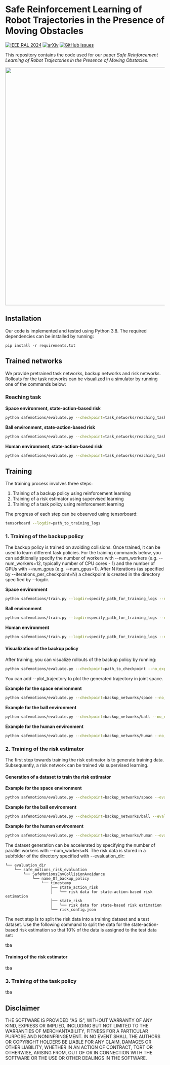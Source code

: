 # Safe Reinforcement Learning of Robot Trajectories in the Presence of Moving Obstacles 
[![IEEE RAL 2024](https://img.shields.io/badge/IEEE_RAL-2024-%3C%3E)](https://ieeexplore.ieee.org/document/10738380)
[![arXiv](https://img.shields.io/badge/arXiv-2411.05784-B31B1B)](https://arxiv.org/abs/2411.05784)
[![GitHub issues](https://img.shields.io/github/issues/translearn/safemotionsRisk)](https://github.com/translearn/safeMotionsRisk/issues/)<br>

This repository contains the code used for our paper *Safe Reinforcement Learning of Robot Trajectories in the Presence of Moving Obstacles.*

<div align='center'>
    <img src="https://github.com/user-attachments/assets/c20f450c-15f8-4639-ab85-7663688cb9e7" width="750"/>
</div>

## Installation

Our code is implemented and tested using Python 3.8. The required dependencies can be installed by running:

    pip install -r requirements.txt


## Trained networks 

We provide pretrained task networks, backup networks and risk networks. \
Rollouts for the task networks can be visualized in a simulator by running one of the commands below:  


### Reaching task

**Space environment, state-action-based risk**


```bash
python safemotions/evaluate.py --checkpoint=task_networks/reaching_task/space/state_action --no_exploration --visualize_risk --use_gui
```

**Ball environment, state-action-based risk**


```bash
python safemotions/evaluate.py --checkpoint=task_networks/reaching_task/ball/state_action --no_exploration --visualize_risk --use_gui
```

**Human environment, state-action-based risk**


```bash
python safemotions/evaluate.py --checkpoint=task_networks/reaching_task/human/state_action --no_exploration --visualize_risk --use_gui
```

## Training

The training process involves three steps:

1. Training of a backup policy using reinforcement learning
2. Training of a risk estimator using supervised learning
3. Training of a task policy using reinforcement learning

The progress of each step can be observed using tensorboard:

```bash
tensorboard --logdir=path_to_training_logs
```

### 1. Training of the backup policy

The backup policy is trained on avoiding collisions. Once trained, it can be used to learn different task policies. 
For the training commands below, you can additionally specify the number of workers with --num_workers 
(e.g. --num_workers=12, typically number of CPU cores - 1) and the number of GPUs with 
--num_gpus (e.g. --num_gpus=1). After N iterations (as specified by --iterations_per_checkpoint=N) 
a checkpoint is created in the directory specified by --logdir.

**Space environment**

```bash
python safemotions/train.py --logdir=specify_path_for_training_logs --name=Backup_Space --acc_limit_factor=1.0  --action_max_punishment=0.4 --action_punishment_min_threshold=0.95 --batch_size_factor=8.0 --closest_point_safety_distance=0.01 --collision_avoidance_episode_early_termination_punishment=-15 --collision_avoidance_episode_termination_bonus=15 --collision_avoidance_kinematic_state_sampling_mode --collision_avoidance_kinematic_state_sampling_probability=0.7 --collision_avoidance_low_acceleration_max_reward=0.0  --collision_avoidance_low_acceleration_threshold=1.0 --collision_avoidance_low_velocity_max_reward=0.0 --collision_avoidance_low_velocity_threshold=1.0 --collision_avoidance_mode  --collision_avoidance_moving_obstacles_max_reward_distance=0.6 --collision_avoidance_moving_obstacles_max_reward=3.0 --collision_avoidance_self_collision_max_reward_distance=0.05  --collision_avoidance_self_collision_max_reward=1.0 --collision_avoidance_static_obstacles_max_reward_distance=0.1 --collision_avoidance_static_obstacles_max_reward=1.0  --collision_avoidance_stay_in_state_probability=0.3 --collision_check_time=0.033 --episodes_per_simulation_reset=4000 --gamma=1.0 --hidden_layer_activation=swish --iterations_per_checkpoint=50 --jerk_limit_factor=1.0 --last_layer_activation=tanh --log_std_range="[-1.375, 0.0]" --no_use_gae --obs_planet_size_per_planet=2 --obstacle_scene=5 --online_trajectory_duration=2.0 --online_trajectory_time_step=0.1 --planet_mode --planet_one_center="[-0.1, 0.0, 0.8]" --planet_one_euler_angles="[0.35, 0, 0]" --planet_one_period=5.0 --planet_one_radius_xy="[0.65, 0.8]" --planet_two_center="[-0.1, 0, 0.8]" --planet_two_euler_angles="[-0.35, 0, 0]" --planet_two_radius_xy="[0.75, 0.8]" --planet_two_time_shift=-2.0 --pos_limit_factor=1.0 --punish_action --robot_scene=0 --solver_iterations=50 --starting_point_cartesian_range_scene=1 --terminate_on_collision_with_moving_obstacle --terminate_on_collision_with_static_obstacle --terminate_on_self_collision --use_controller_target_velocities --vel_limit_factor=1.0 --time=500 
```


**Ball environment**

```bash
python safemotions/train.py --logdir=specify_path_for_training_logs --name=Backup_Ball --acc_limit_factor=1.0 --action_max_punishment=0.4 --action_punishment_min_threshold=0.95  --batch_size_factor=8.0 --closest_point_safety_distance=0.01 --collision_avoidance_episode_early_termination_punishment=-15 --collision_avoidance_episode_termination_bonus=15  --collision_avoidance_kinematic_state_sampling_mode --collision_avoidance_kinematic_state_sampling_probability=0.7 --collision_avoidance_low_acceleration_max_reward=0.0 --collision_avoidance_low_acceleration_threshold=1.0 --collision_avoidance_low_velocity_max_reward=0.0 --collision_avoidance_low_velocity_threshold=1.0 --collision_avoidance_mode --collision_avoidance_moving_obstacles_max_reward_distance=0.6 --collision_avoidance_moving_obstacles_max_reward=3.0 --collision_avoidance_self_collision_max_reward_distance=0.05 --collision_avoidance_self_collision_max_reward=1.0 --collision_avoidance_static_obstacles_max_reward_distance=0.1 --collision_avoidance_static_obstacles_max_reward=1.0 --collision_avoidance_stay_in_state_probability=0.3 --collision_check_time=0.033 --episodes_per_simulation_reset=4000 --gamma=1.0 --hidden_layer_activation=swish --iterations_per_checkpoint=50 --jerk_limit_factor=1.0 --last_layer_activation=tanh --log_std_range="[-1.375, 0.0]" --moving_object_sphere_center="[0, 0, 0.5]" --moving_object_sphere_radius=2.5 --moving_object_sphere_height_min_max="[-0.5, 0.5]" --moving_object_sphere_angle_min_max="[0, 6.2831]" --moving_object_speed_meter_per_second=6.0 --moving_object_check_invalid_target_link_point_positions --moving_object_random_initial_position --no_use_gae --obstacle_scene=5 --online_trajectory_duration=2.0 --online_trajectory_time_step=0.1 --pos_limit_factor=1.0 --punish_action --robot_scene=0 --solver_iterations=50 --starting_point_cartesian_range_scene=1 --terminate_on_collision_with_moving_obstacle --terminate_on_collision_with_static_obstacle --terminate_on_self_collision --use_controller_target_velocities --use_moving_objects --vel_limit_factor=1.0 --time=500 
```


**Human environment**

```bash
python safemotions/train.py --logdir=specify_path_for_training_logs --name=Backup_Human --acc_limit_factor=1.0 --action_max_punishment=0.4 --action_punishment_min_threshold=0.95  --batch_size_factor=8.0 --closest_point_safety_distance=0.01 --collision_avoidance_episode_early_termination_punishment=-15 --collision_avoidance_episode_termination_bonus=15  --collision_avoidance_kinematic_state_sampling_mode --collision_avoidance_kinematic_state_sampling_probability=0.7 --collision_avoidance_low_acceleration_max_reward=0.0 --collision_avoidance_low_acceleration_threshold=1.0 --collision_avoidance_low_velocity_max_reward=0.0 --collision_avoidance_low_velocity_threshold=1.0 --collision_avoidance_mode --collision_avoidance_moving_obstacles_max_reward_distance=0.6 --collision_avoidance_moving_obstacles_max_reward=3.0 --collision_avoidance_self_collision_max_reward_distance=0.05 --collision_avoidance_self_collision_max_reward=1.0 --collision_avoidance_static_obstacles_max_reward_distance=0.1 --collision_avoidance_static_obstacles_max_reward=1.0 --collision_avoidance_stay_in_state_probability=0.3 --collision_check_time=0.033 --episodes_per_simulation_reset=4000 --gamma=1.0 --hidden_layer_activation=swish --human_network_checkpoint=human_network/checkpoint/checkpoint --human_network_collision_avoidance_kinematic_state_sampling_probability=0.3 --human_network_collision_avoidance_stay_in_state_probability=0.3 --human_network_use_collision_avoidance_starting_point_sampling --iterations_per_checkpoint=50 --jerk_limit_factor=1.0 --last_layer_activation=tanh --log_std_range="[-1.375, 0.0]" --no_use_gae --obstacle_scene=5 --online_trajectory_duration=3.0 --online_trajectory_time_step=0.1 --pos_limit_factor=1.0 --punish_action --robot_scene=0 --solver_iterations=50 --starting_point_cartesian_range_scene=1 --terminate_on_collision_with_moving_obstacle --terminate_on_collision_with_static_obstacle --terminate_on_self_collision --use_controller_target_velocities --vel_limit_factor=1.0 --time=500 
```

#### Visualization of the backup policy

After training, you can visualize rollouts of the backup policy by running:
```bash
python safemotions/evaluate.py --checkpoint=path_to_checkpoint --no_exploration --use_gui
```
You can add --plot_trajectory to plot the generated trajectory in joint space. 

**Example for the space environment**
```bash
python safemotions/evaluate.py --checkpoint=backup_networks/space --no_exploration --use_gui
```

**Example for the ball environment**
```bash
python safemotions/evaluate.py --checkpoint=backup_networks/ball --no_exploration --use_gui
```

**Example for the human environment**
```bash
python safemotions/evaluate.py --checkpoint=backup_networks/human --no_exploration --use_gui
```

### 2. Training of the risk estimator

The first step towards training the risk estimator is to generate training data.
Subsequently, a risk network can be trained via supervised learning. 

#### Generation of a dataset to train the risk estimator

**Example for the space environment**
```bash
python safemotions/evaluate.py --checkpoint=backup_networks/space --evaluation_dir=specify_path_for_risk_training_data --collision_avoidance_kinematic_state_sampling_probability=0.5 --collision_avoidance_stay_in_state_probability=1.0 --online_trajectory_duration=1000 --random_agent --risk_state_config=RISK_CHECK_NEXT_STATE_SIMULATE_NEXT_STEP_AND_BACKUP_TRAJECTORY --risk_store_ground_truth --risk_ground_truth_episodes_per_file=5 --risk_ignore_estimation_probability=0.35 --risk_state_deterministic_backup_trajectory --episodes=10000
```

**Example for the ball environment**
```bash
python safemotions/evaluate.py --checkpoint=backup_networks/ball --evaluation_dir=specify_path_for_risk_training_data --collision_avoidance_kinematic_state_sampling_probability=0.5 --collision_avoidance_stay_in_state_probability=1.0 --online_trajectory_duration=1000 --random_agent --risk_state_config=RISK_CHECK_NEXT_STATE_SIMULATE_NEXT_STEP_AND_BACKUP_TRAJECTORY --risk_store_ground_truth --risk_ground_truth_episodes_per_file=5 --risk_ignore_estimation_probability=0.35 --risk_state_deterministic_backup_trajectory --episodes=10000
```

**Example for the human environment**
```bash
python safemotions/evaluate.py --checkpoint=backup_networks/human --evaluation_dir=specify_path_for_risk_training_data --collision_avoidance_kinematic_state_sampling_probability=0.5 --collision_avoidance_stay_in_state_probability=1.0 --online_trajectory_duration=1000 --random_agent --risk_state_config=RISK_CHECK_NEXT_STATE_SIMULATE_NEXT_STEP_AND_BACKUP_TRAJECTORY --risk_store_ground_truth --risk_ground_truth_episodes_per_file=5 --risk_ignore_estimation_probability=0.35 --risk_state_deterministic_backup_trajectory --episodes=10000
```

The dataset generation can be accelerated by specifying the number of parallel workers with --num_workers=N. 
The risk data is stored in a subfolder of the directory specified with --evaluation_dir:
```
└── evaluation_dir
    └── safe_motions_risk_evaluation
        └── SafeMotionsEnvCollisionAvoidance
            └── name_Of_backup_policy
                └── timestamp
                    ├── state_action_risk
                    │   └── risk data for state-action-based risk estimation
                    ├── state_risk
                    │   └── risk data for state-based risk estimation
                    └── risk_config.json
```
The next step is to split the risk data into a training dataset and a test dataset. 
Use the following command to split the data for the state-action-based risk estimation so that 10% of the data is assigned to the test data set:

tba


#### Training of the risk estimator

tba

### 3. Training of the task policy

tba


## Disclaimer

THE SOFTWARE IS PROVIDED "AS IS", WITHOUT WARRANTY OF ANY KIND, EXPRESS OR IMPLIED, INCLUDING BUT NOT LIMITED TO THE WARRANTIES OF MERCHANTABILITY, FITNESS FOR A PARTICULAR PURPOSE AND NONINFRINGEMENT. IN NO EVENT SHALL THE AUTHORS OR COPYRIGHT HOLDERS BE LIABLE FOR ANY CLAIM, DAMAGES OR OTHER LIABILITY, WHETHER IN AN ACTION OF CONTRACT, TORT OR OTHERWISE, ARISING FROM, OUT OF OR IN CONNECTION WITH THE SOFTWARE OR THE USE OR OTHER DEALINGS IN THE SOFTWARE.
